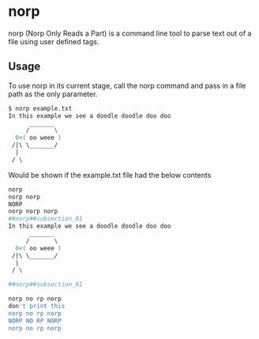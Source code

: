 # norp
norp (Norp Only Reads a Part) is a command line tool to parse text out of a file using user defined tags.


## Usage

To use norp in its current stage, call the norp command and pass in a file path as the only parameter.

```bash
$ norp example.txt
In this example we see a doodle doodle doo doo
      _______
     /       \
  0<( oo weee )
 /|\ \_______/
  |
 / \

```

Would be shown if the example.txt file had the below contents
```bash
norp
norp norp
NORP
norp norp norp
##norp##subsection_01
In this example we see a doodle doodle doo doo
      _______
     /       \
  0<( oo weee )
 /|\ \_______/
  |
 / \

##norp##subsection_01

norp no rp norp
don't print this
norp no rp norp
NORP NO RP NORP
norp no rp norp
```
